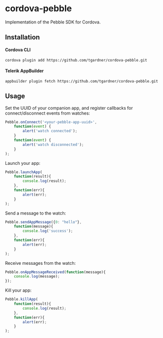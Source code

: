 cordova-pebble
=====================

Implementation of the Pebble SDK for Cordova.

## Installation ##

#### Cordova CLI ####

`cordova plugin add https://github.com/tgardner/cordova-pebble.git`

#### Telerik AppBuilder ####

`appbuilder plugin fetch https://github.com/tgardner/cordova-pebble.git`

## Usage ##

Set the UUID of your companion app, and register callbacks for connect/disconnect events from watches:

```javascript
Pebble.onConnect('<your-pebble-app-uuid>',
    function(event) {
        alert('watch connected');
    }
    function(event) {
        alert('watch disconnected');
    }
);
```

Launch your app:

```javascript
Pebble.launchApp(
    function(result){
        console.log(result);
    },
    function(err){
        alert(err);
    }
);
```

Send a message to the watch:
```javascript
Pebble.sendAppMessage({0: "hello"},
    function(message){
        console.log('success');
    },
    function(err){
        alert(err);
    }
);
```

Receive messages from the watch:
```javascript
Pebble.onAppMessageReceived(function(message){
    console.log(message);
});
```

Kill your app:

```javascript
Pebble.killApp(
    function(result){
        console.log(result);
    },
    function(err){
        alert(err);
    }
);
```

